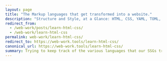 ```yaml
---
layout: page
title: "The Markup languages that get transformed into a website."
description: "Structure and Style, at a Glance: HTML, CSS, YAML, TOML, JSON, Kramdown."
redirect_from:
  - /web-work/posts/learn-html-css/
  - /web-work/learn-html-css
permalink: web-work/learn-html-css/
redirect_to: https://web-work.tools/learn-html-css/
canonical_url: https://web-work.tools/learn-html-css/
summary: Trying to keep track of the various languages that our SSGs transform into proper HTML.
---
```

